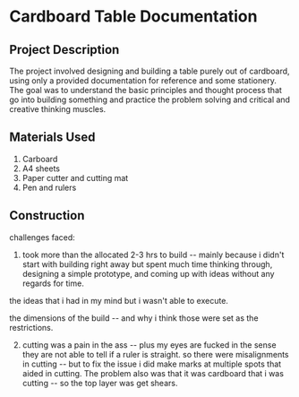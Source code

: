 # Cardboard Table Documentation

## Project Description
The project involved designing and building a table purely out of cardboard, using only a provided documentation for reference and some stationery. The goal was to understand the basic principles and thought process that go into building something and practice the problem solving and critical and creative thinking muscles. 

## Materials Used
1. Carboard
2. A4 sheets
3. Paper cutter and cutting mat
4. Pen and rulers

## Construction  

challenges faced: 
1. took more than the allocated 2-3 hrs to build -- mainly because i didn't start with building right away but spent much time thinking through, designing a simple prototype, and coming up with ideas without any regards for time. 

the ideas that i had in my mind but i wasn't able to execute. 

the dimensions of the build -- and why i think those were set as the restrictions.

2. cutting was a pain in the ass -- plus my eyes are fucked in the sense they are not able to tell if a ruler is straight. so there were misalignments in cutting -- but to fix the issue i did make marks at multiple spots that aided in cutting. The problem also was that it was cardboard that i was cutting -- so the top layer was get shears. 
